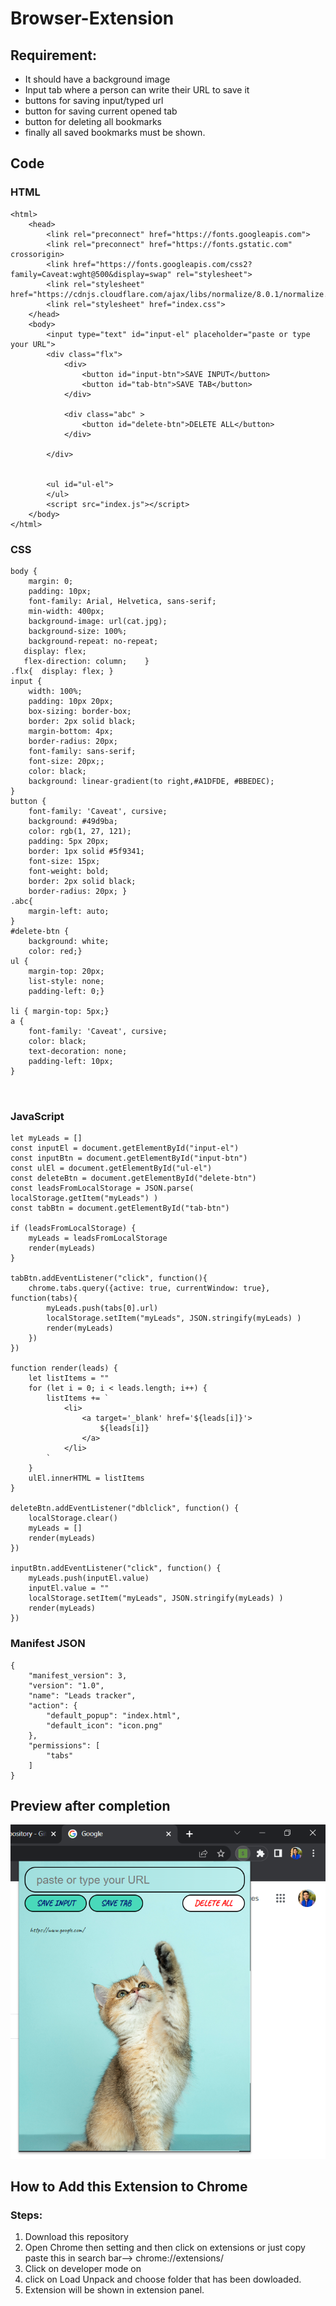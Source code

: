 # Browser-Extension


## Requirement: 
- It should have a background image
- Input tab where a person can write their URL to save it
- buttons for saving input/typed url
- button for saving current opened tab
- button for deleting all bookmarks
- finally all saved bookmarks must be shown.



## Code
### HTML
``` 
<html>
    <head>
        <link rel="preconnect" href="https://fonts.googleapis.com">
        <link rel="preconnect" href="https://fonts.gstatic.com" crossorigin>
        <link href="https://fonts.googleapis.com/css2?family=Caveat:wght@500&display=swap" rel="stylesheet">
        <link rel="stylesheet" href="https://cdnjs.cloudflare.com/ajax/libs/normalize/8.0.1/normalize.css">
        <link rel="stylesheet" href="index.css">
    </head>
    <body>
        <input type="text" id="input-el" placeholder="paste or type your URL">
        <div class="flx">
            <div>
                <button id="input-btn">SAVE INPUT</button>
                <button id="tab-btn">SAVE TAB</button>
            </div>
       
            <div class="abc" >
                <button id="delete-btn">DELETE ALL</button>
            </div>
            
        </div>
        
        
        <ul id="ul-el">
        </ul>
        <script src="index.js"></script>
    </body>
</html>
 ```

### CSS
```
body {
    margin: 0;
    padding: 10px;
    font-family: Arial, Helvetica, sans-serif;
    min-width: 400px;
    background-image: url(cat.jpg);
    background-size: 100%;
    background-repeat: no-repeat;
   display: flex;
   flex-direction: column;    }
.flx{  display: flex; }
input {
    width: 100%;
    padding: 10px 20px;
    box-sizing: border-box;
    border: 2px solid black;
    margin-bottom: 4px;
    border-radius: 20px;
    font-family: sans-serif;
    font-size: 20px;;
    color: black;
    background: linear-gradient(to right,#A1DFDE, #BBEDEC);
}
button {
    font-family: 'Caveat', cursive;
    background: #49d9ba;
    color: rgb(1, 27, 121);
    padding: 5px 20px;
    border: 1px solid #5f9341;
    font-size: 15px;
    font-weight: bold;
    border: 2px solid black;
    border-radius: 20px; }
.abc{
    margin-left: auto;
}
#delete-btn {
    background: white;
    color: red;}
ul {
    margin-top: 20px;
    list-style: none;
    padding-left: 0;}

li { margin-top: 5px;}
a {
    font-family: 'Caveat', cursive;
    color: black;
    text-decoration: none;
    padding-left: 10px;
}



```

### JavaScript
```
let myLeads = []
const inputEl = document.getElementById("input-el")
const inputBtn = document.getElementById("input-btn")
const ulEl = document.getElementById("ul-el")
const deleteBtn = document.getElementById("delete-btn")
const leadsFromLocalStorage = JSON.parse( localStorage.getItem("myLeads") )
const tabBtn = document.getElementById("tab-btn")

if (leadsFromLocalStorage) {
    myLeads = leadsFromLocalStorage
    render(myLeads)
}

tabBtn.addEventListener("click", function(){    
    chrome.tabs.query({active: true, currentWindow: true}, function(tabs){
        myLeads.push(tabs[0].url)
        localStorage.setItem("myLeads", JSON.stringify(myLeads) )
        render(myLeads)
    })
})

function render(leads) {
    let listItems = ""
    for (let i = 0; i < leads.length; i++) {
        listItems += `
            <li>
                <a target='_blank' href='${leads[i]}'>
                    ${leads[i]}
                </a>
            </li>
        `
    }
    ulEl.innerHTML = listItems
}

deleteBtn.addEventListener("dblclick", function() {
    localStorage.clear()
    myLeads = []
    render(myLeads)
})

inputBtn.addEventListener("click", function() {
    myLeads.push(inputEl.value)
    inputEl.value = ""
    localStorage.setItem("myLeads", JSON.stringify(myLeads) )
    render(myLeads)
})

```
### Manifest JSON
```
{
    "manifest_version": 3,
    "version": "1.0",
    "name": "Leads tracker",
    "action": {
        "default_popup": "index.html",
        "default_icon": "icon.png"
    },
    "permissions": [
        "tabs"
    ]
}

```
## Preview after completion
 ![Browser_Preview](preview.png)
 
## How to Add this Extension to Chrome
### Steps:
1) Download this repository
2) Open Chrome then setting and then click on extensions  or just copy paste this in search bar--> chrome://extensions/
3) Click on developer mode on
4) click on Load Unpack and choose folder that has been dowloaded.
5) Extension will be shown in extension panel.
